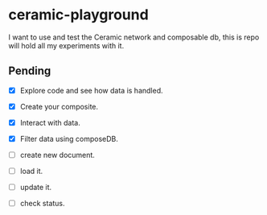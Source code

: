 # ceramic-playground
I want to use and test the Ceramic network and composable db, this is repo will hold all my experiments with it.


## Pending 
- [X] Explore code and see how data is handled.
- [X] Create your composite.
- [X] Interact with data.
- [X] Filter data using composeDB.

- [ ] create new document.
- [ ] load it.
- [ ] update it.
- [ ] check status.